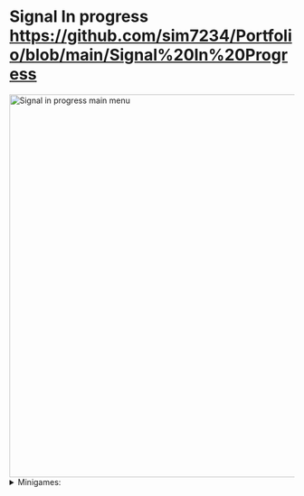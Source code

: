# Signal In progress https://github.com/sim7234/Portfolio/blob/main/Signal%20In%20Progress
<img width="1213" height="678" alt="Signal in progress main menu" src="https://github.com/user-attachments/assets/1135fb28-9713-49e0-9f9f-cc7c52f8a762" />

<details>

<summary>Minigames:</summary>

<pre>$

    <pbr></pre>
</details>



    
